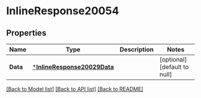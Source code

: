 # InlineResponse20054

## Properties
Name | Type | Description | Notes
------------ | ------------- | ------------- | -------------
**Data** | [***InlineResponse20029Data**](inline_response_200_29_data.md) |  | [optional] [default to null]

[[Back to Model list]](../README.md#documentation-for-models) [[Back to API list]](../README.md#documentation-for-api-endpoints) [[Back to README]](../README.md)

